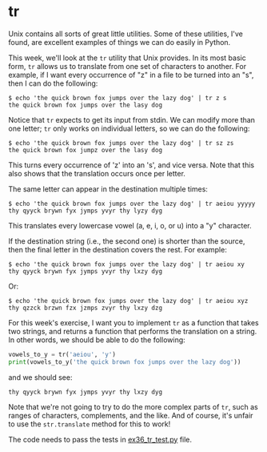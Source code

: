# tr

Unix contains all sorts of great little utilities. Some of these utilities, I've found, are excellent examples of things we can do easily in Python.

This week, we'll look at the `tr` utility that Unix provides. In its most basic form, `tr` allows us to translate from one set of characters to another. For example, if I want every occurrence of "z" in a file to be turned into an "s", then I can do the following:
```shell
$ echo 'the quick brown fox jumps over the lazy dog' | tr z s
the quick brown fox jumps over the lasy dog
```

Notice that `tr` expects to get its input from stdin. We can modify more than one letter; `tr` only works on individual letters, so we can do the following:

```shell
$ echo 'the quick brown fox jumps over the lazy dog' | tr sz zs
the quick brown fox jumpz over the lasy dog
```

This turns every occurrence of 'z' into an 's', and vice versa. Note that this also shows that the translation occurs once per letter.

The same letter can appear in the destination multiple times:

```shell
$ echo 'the quick brown fox jumps over the lazy dog' | tr aeiou yyyyy
thy qyyck brywn fyx jymps yvyr thy lyzy dyg
```

This translates every lowercase vowel (a, e, i, o, or u) into a "y" character.

If the destination string (i.e., the second one) is shorter than the source, then the final letter in the destination covers the rest. For example:

```shell
$ echo 'the quick brown fox jumps over the lazy dog' | tr aeiou xy
thy qyyck brywn fyx jymps yvyr thy lxzy dyg
```

Or:

```shell
$ echo 'the quick brown fox jumps over the lazy dog' | tr aeiou xyz
thy qzzck brzwn fzx jzmps zvyr thy lxzy dzg
```

For this week's exercise, I want you to implement `tr` as a function that takes two strings, and returns a function that performs the translation on a string. In other words, we should be able to do the following:

```python
vowels_to_y = tr('aeiou', 'y')
print(vowels_to_y('the quick brown fox jumps over the lazy dog'))
```

and we should see:

```
thy qyyck brywn fyx jymps yvyr thy lxzy dyg
```
Note that we're not going to try to do the more complex parts of `tr`, such as ranges of characters, complements, and the like. And of course, it's unfair to use the `str.translate` method for this to work!

The code needs to pass the tests in [ex36_tr_test.py](ex36_tr_test.py) file.
